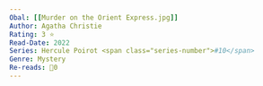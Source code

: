 ```yaml
---
Obal: [[Murder on the Orient Express.jpg]]
Author: Agatha Christie
Rating: 3 ⭐
Read-Date: 2022
Series: Hercule Poirot <span class="series-number">#10</span>
Genre: Mystery
Re-reads: 🔁0
---
```

